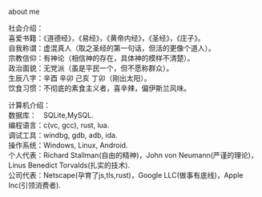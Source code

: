 about me <br>

社会介绍：  <br>
喜爱书籍：《道德经》，《易经》，《黄帝内经》，《圣经》，《庄子》。  <br>
自我称谓：虚混真人（取之圣经的第一句话，但活的更像个道人）。  <br>
宗教信仰：有神论（相信神的存在，具体神的模样不清楚）。  <br>
政治面貌：无党派（虽是平民一个，但不愿称群众）。  <br>
生辰八字：辛酉 辛卯 己亥 丁卯（刚出太阳）。  <br>
饮食习惯：不彻底的素食主义者，喜辛辣，偏伊斯兰风味。  <br>

计算机介绍：  <br>
数据库：&emsp;SQLite,MySQL.  <br>
编程语言：c(vc, gcc), rust, lua.  <br>
调试工具：windbg, gdb, adb, ida.  <br> <!--lldb-->
操作系统：Windows, Linux, Android.  <br>
个人代表：Richard Stallman(自由的精神)，John von Neumann(严谨的理论)，Linus Benedict Torvalds(扎实的技术).  <br>
公司代表：Netscape(孕育了js,tls,rust)，Google LLC(做事有底线)，Apple Inc(引领消费者).  <br>

<!--
visitors:<img src="https://profile-counter.glitch.me/kouzhudong/count.svg"/>
-->

<!--
<img align="left" src="https://github-readme-stats.vercel.app/api/top-langs/?username=kouzhudong&layout=compact" />
-->

<!--
<img align="left" src="https://github-readme-stats.vercel.app/api?username=kouzhudong&show_icons=true&icon_color=CE1D2D&text_color=718096&bg_color=ffffff&hide_title=true" />
-->
